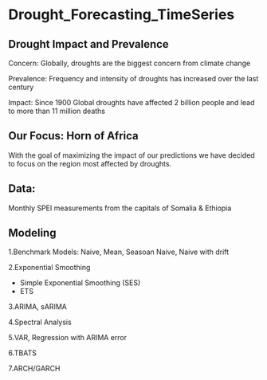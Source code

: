 # Drought_Forecasting_TimeSeries


## Drought Impact and Prevalence
Concern: Globally, droughts are the biggest concern from climate change

Prevalence: Frequency and intensity of droughts has increased over the last century

Impact: Since 1900 Global droughts have affected 2 billion people and lead to more than 11 million deaths

## Our Focus: Horn of Africa
With the goal of maximizing the impact of our predictions we have decided to focus on the region most affected by droughts.

## Data: 
Monthly SPEI measurements from the capitals of Somalia & Ethiopia 

## Modeling
1.Benchmark Models: Naive, Mean, Seasoan Naive, Naive with drift

2.Exponential Smoothing
  - Simple Exponential Smoothing (SES)
  - ETS

3.ARIMA, sARIMA

4.Spectral Analysis

5.VAR, Regression with ARIMA error

6.TBATS

7.ARCH/GARCH


